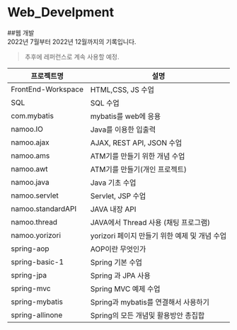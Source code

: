 # Web_Develpment
##웹 개발  
2022년 7월부터 2022년 12월까지의 기록입니다.
>추후에 레퍼런스로 계속 사용할 예정.

프로젝트명|설명|
---|---|
FrontEnd-Workspace|HTML,CSS, JS 수업|
SQL|SQL 수업|
com.mybatis|mybatis를 web에 응용|
namoo.IO|Java를 이용한 입출력|
namoo.ajax|AJAX, REST API, JSON 수업|
namoo.ams|ATM기를 만들기 위한 개념 수업|
namoo.awt|ATM기를 만들기(개인 프로젝트)|
namoo.java|Java 기초 수업|
namoo.servlet|Servlet, JSP 수업|
namoo.standardAPI|JAVA 내장 API|
namoo.thread|JAVA에서 Thread 사용 (채팅 프로그램)|
namoo.yorizori|yorizori 페이지 만들기 위한 예제 및 개념 수업|
spring-aop|AOP이란 무엇인가|
spring-basic-1|Spring 기본 수업|
spring-jpa|Spring 과 JPA 사용|
spring-mvc|Spring MVC 예제 수업|
spring-mybatis|Spring과 mybatis를 연결해서 사용하기|
spring-allinone|Spring의 모든 개념및 활용방안 총집합|
